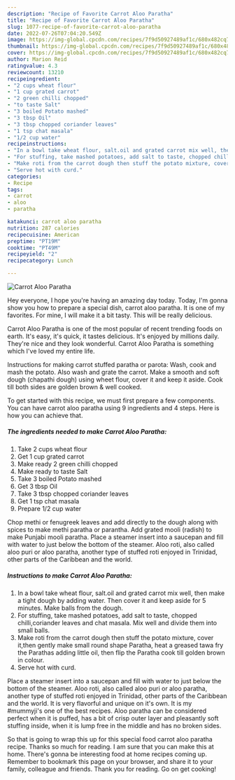 ```yaml
---
description: "Recipe of Favorite Carrot Aloo Paratha"
title: "Recipe of Favorite Carrot Aloo Paratha"
slug: 1077-recipe-of-favorite-carrot-aloo-paratha
date: 2022-07-26T07:04:20.549Z
image: https://img-global.cpcdn.com/recipes/7f9d50927489af1c/680x482cq70/carrot-aloo-paratha-recipe-main-photo.jpg
thumbnail: https://img-global.cpcdn.com/recipes/7f9d50927489af1c/680x482cq70/carrot-aloo-paratha-recipe-main-photo.jpg
cover: https://img-global.cpcdn.com/recipes/7f9d50927489af1c/680x482cq70/carrot-aloo-paratha-recipe-main-photo.jpg
author: Marion Reid
ratingvalue: 4.3
reviewcount: 13210
recipeingredient:
- "2 cups wheat flour"
- "1 cup grated carrot"
- "2 green chilli chopped"
- "to taste Salt"
- "3 boiled Potato mashed"
- "3 tbsp Oil"
- "3 tbsp chopped coriander leaves"
- "1 tsp chat masala"
- "1/2 cup water"
recipeinstructions:
- "In a bowl take wheat flour, salt.oil and grated carrot mix well, then make a tight dough by adding water. Then cover it and keep aside for 5 minutes. Make balls from the dough."
- "For stuffing, take mashed potatoes, add salt to taste, chopped chilli,coriander leaves and chat masala. Mix well and divide them into small balls."
- "Make roti from the carrot dough then stuff the potato mixture, cover it,then gently make small round shape Paratha, heat a greased tawa fry the Parathas adding little oil, then flip the Paratha cook till golden brown in colour."
- "Serve hot with curd."
categories:
- Recipe
tags:
- carrot
- aloo
- paratha

katakunci: carrot aloo paratha 
nutrition: 287 calories
recipecuisine: American
preptime: "PT19M"
cooktime: "PT49M"
recipeyield: "2"
recipecategory: Lunch

---
```



![Carrot Aloo Paratha](https://img-global.cpcdn.com/recipes/7f9d50927489af1c/680x482cq70/carrot-aloo-paratha-recipe-main-photo.jpg)

Hey everyone, I hope you're having an amazing day today. Today, I'm gonna show you how to prepare a special dish, carrot aloo paratha. It is one of my favorites. For mine, I will make it a bit tasty. This will be really delicious.

Carrot Aloo Paratha is one of the most popular of recent trending foods on earth. It's easy, it's quick, it tastes delicious. It's enjoyed by millions daily. They're nice and they look wonderful. Carrot Aloo Paratha is something which I've loved my entire life.

Instructions for making carrot stuffed paratha or parota: Wash, cook and mash the potato. Also wash and grate the carrot. Make a smooth and soft dough (chapathi dough) using wheet flour, cover it and keep it aside. Cook till both sides are golden brown &amp; well cooked.


To get started with this recipe, we must first prepare a few components. You can have carrot aloo paratha using 9 ingredients and 4 steps. Here is how you can achieve that.

<!--inarticleads1-->

##### The ingredients needed to make Carrot Aloo Paratha:

1. Take 2 cups wheat flour
1. Get 1 cup grated carrot
1. Make ready 2 green chilli chopped
1. Make ready to taste Salt
1. Take 3 boiled Potato mashed
1. Get 3 tbsp Oil
1. Take 3 tbsp chopped coriander leaves
1. Get 1 tsp chat masala
1. Prepare 1/2 cup water


Chop methi or fenugreek leaves and add directly to the dough along with spices to make methi paratha or parantha. Add grated mooli (radish) to make Punjabi mooli paratha. Place a steamer insert into a saucepan and fill with water to just below the bottom of the steamer. Aloo roti, also called aloo puri or aloo paratha, another type of stuffed roti enjoyed in Trinidad, other parts of the Caribbean and the world. 

<!--inarticleads2-->

##### Instructions to make Carrot Aloo Paratha:

1. In a bowl take wheat flour, salt.oil and grated carrot mix well, then make a tight dough by adding water. Then cover it and keep aside for 5 minutes. Make balls from the dough.
1. For stuffing, take mashed potatoes, add salt to taste, chopped chilli,coriander leaves and chat masala. Mix well and divide them into small balls.
1. Make roti from the carrot dough then stuff the potato mixture, cover it,then gently make small round shape Paratha, heat a greased tawa fry the Parathas adding little oil, then flip the Paratha cook till golden brown in colour.
1. Serve hot with curd.


Place a steamer insert into a saucepan and fill with water to just below the bottom of the steamer. Aloo roti, also called aloo puri or aloo paratha, another type of stuffed roti enjoyed in Trinidad, other parts of the Caribbean and the world. It is very flavorful and unique on it&#39;s own. It is my #mummyji&#39;s one of the best recipes. Aloo paratha can be considered perfect when it is puffed, has a bit of crisp outer layer and pleasantly soft stuffing inside, when it is lump free in the middle and has no broken sides. 

So that is going to wrap this up for this special food carrot aloo paratha recipe. Thanks so much for reading. I am sure that you can make this at home. There's gonna be interesting food at home recipes coming up. Remember to bookmark this page on your browser, and share it to your family, colleague and friends. Thank you for reading. Go on get cooking!
